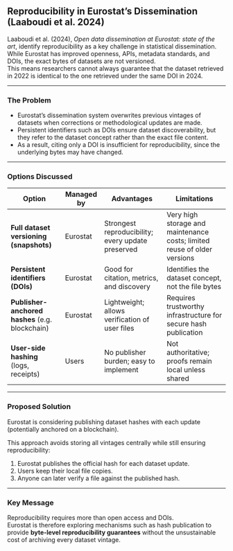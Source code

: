 ## Reproducibility in Eurostat’s Dissemination (Laaboudi et al. 2024)

Laaboudi et al. (2024), *Open data dissemination at Eurostat: state of the art*, identify reproducibility as a key challenge in statistical dissemination.  
While Eurostat has improved openness, APIs, metadata standards, and DOIs, the exact bytes of datasets are not versioned.  
This means researchers cannot always guarantee that the dataset retrieved in 2022 is identical to the one retrieved under the same DOI in 2024.

---

### The Problem
- Eurostat’s dissemination system overwrites previous vintages of datasets when corrections or methodological updates are made.  
- Persistent identifiers such as DOIs ensure dataset discoverability, but they refer to the dataset concept rather than the exact file content.  
- As a result, citing only a DOI is insufficient for reproducibility, since the underlying bytes may have changed.  

---

### Options Discussed

| Option                                | Managed by | Advantages                                         | Limitations                                                    |
|---------------------------------------|------------|----------------------------------------------------|----------------------------------------------------------------|
| **Full dataset versioning (snapshots)** | Eurostat   | Strongest reproducibility; every update preserved  | Very high storage and maintenance costs; limited reuse of older versions |
| **Persistent identifiers (DOIs)**      | Eurostat   | Good for citation, metrics, and discovery          | Identifies the dataset concept, not the file bytes             |
| **Publisher-anchored hashes** (e.g. blockchain) | Eurostat | Lightweight; allows verification of user files     | Requires trustworthy infrastructure for secure hash publication |
| **User-side hashing** (logs, receipts) | Users      | No publisher burden; easy to implement             | Not authoritative; proofs remain local unless shared           |

---

### Proposed Solution
Eurostat is considering publishing dataset hashes with each update (potentially anchored on a blockchain).  

This approach avoids storing all vintages centrally while still ensuring reproducibility:

1. Eurostat publishes the official hash for each dataset update.  
2. Users keep their local file copies.  
3. Anyone can later verify a file against the published hash.  

---

### Key Message
Reproducibility requires more than open access and DOIs.  
Eurostat is therefore exploring mechanisms such as hash publication to provide **byte-level reproducibility guarantees** without the unsustainable cost of archiving every dataset vintage.

